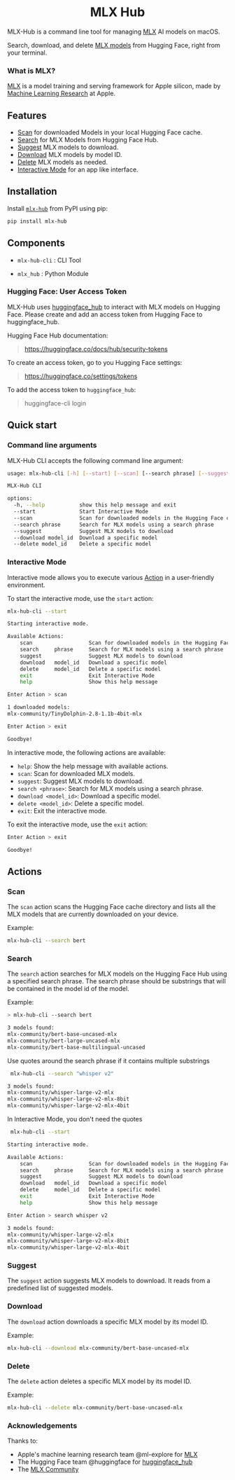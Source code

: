 <h1 align="center">MLX Hub</h1>

MLX-Hub is a command line tool for managing [MLX](https://opensource.apple.com/projects/mlx/) AI models on macOS. 

Search, download, and delete [MLX models](https://huggingface.co/models?library=mlx&sort=downloads) from Hugging Face, right from your terminal. 

### What is MLX?

[MLX](https://github.com/ml-explore/mlx) is a model training and serving framework for Apple silicon, made by [Machine Learning Research](https://machinelearning.apple.com/) at Apple.

## Features

- [Scan](#scan) for downloaded Models in your local Hugging Face cache.
- [Search](#search) for MLX Models from Hugging Face Hub.
- [Suggest](#suggest) MLX models to download.
- [Download](#download) MLX models by model ID.
- [Delete](#delete) MLX models as needed.
- [Interactive Mode](#interactive-mode) for an app like interface.

## Installation

Install [`mlx-hub`](https://pypi.org/project/mlx-hub/)  from PyPI using pip:

```bash
pip install mlx-hub
```

## Components

- `mlx-hub-cli` : CLI Tool

- `mlx_hub`     : Python Module


### Hugging Face: User Access Token

MLX-Hub uses [huggingface_hub](https://github.com/huggingface/huggingface_hub) to interact with MLX models on Hugging Face.
Please create and add an access token from Hugging Face to huggingface_hub.

Hugging Face Hub documentation:
> https://huggingface.co/docs/hub/security-tokens

To create an access token, go to you Hugging Face settings:
> https://huggingface.co/settings/tokens

To add the access token to `huggingface_hub`:
> huggingface-cli login

## Quick start

### Command line arguments

MLX-Hub CLI accepts the following command line argument:

```bash
usage: mlx-hub-cli [-h] [--start] [--scan] [--search phrase] [--suggest] [--download model_id] [--delete model_id]

MLX-Hub CLI

options:
  -h, --help           show this help message and exit
  --start              Start Interactive Mode
  --scan               Scan for downloaded models in the Hugging Face cache
  --search phrase      Search for MLX models using a search phrase
  --suggest            Suggest MLX models to download
  --download model_id  Download a specific model
  --delete model_id    Delete a specific model
```

### Interactive Mode

Interactive mode allows you to execute various [Action](#Actions) in a user-friendly environment.

To start the interactive mode, use the `start` action:

```bash
mlx-hub-cli --start
```

```bash
Starting interactive mode.

Available Actions:
    scan                  Scan for downloaded models in the Hugging Face cache
    search     phrase     Search for MLX models using a search phrase
    suggest               Suggest MLX models to download
    download   model_id   Download a specific model
    delete     model_id   Delete a specific model
    exit                  Exit Interactive Mode
    help                  Show this help message

Enter Action > scan

1 downloaded models: 
mlx-community/TinyDolphin-2.8-1.1b-4bit-mlx

Enter Action > exit

Goodbye!
```

In interactive mode, the following actions are available:

- `help`: Show the help message with available actions.
- `scan`: Scan for downloaded MLX models.
- `suggest`: Suggest MLX models to download.
- `search <phrase>`: Search for MLX models using a search phrase.
- `download <model_id>`: Download a specific model.
- `delete <model_id>`: Delete a specific model.
- `exit`: Exit the interactive mode.

To exit the interactive mode, use the `exit` action:

```bash
Enter Action > exit

Goodbye!
```

## Actions

### Scan

The `scan` action scans the Hugging Face cache directory and lists all the MLX models that are currently downloaded on your device.

Example:

```bash
mlx-hub-cli --search bert
```

### Search

The `search` action searches for MLX models on the Hugging Face Hub using a specified search phrase. 
The search phrase should be substrings that will be contained in the model id of the model.

Example:

```bash
> mlx-hub-cli --search bert

3 models found:
mlx-community/bert-base-uncased-mlx
mlx-community/bert-large-uncased-mlx
mlx-community/bert-base-multilingual-uncased
```

Use quotes around the search phrase if it contains multiple substrings

```bash
 mlx-hub-cli --search "whisper v2"

3 models found:
mlx-community/whisper-large-v2-mlx
mlx-community/whisper-large-v2-mlx-8bit
mlx-community/whisper-large-v2-mlx-4bit
```

In Interactive Mode, you don't need the quotes

```bash
 mlx-hub-cli --start              

Starting interactive mode.

Available Actions:
    scan                  Scan for downloaded models in the Hugging Face cache
    search     phrase     Search for MLX models using a search phrase
    suggest               Suggest MLX models to download
    download   model_id   Download a specific model
    delete     model_id   Delete a specific model
    exit                  Exit Interactive Mode
    help                  Show this help message

Enter Action > search whisper v2

3 models found:
mlx-community/whisper-large-v2-mlx
mlx-community/whisper-large-v2-mlx-8bit
mlx-community/whisper-large-v2-mlx-4bit
```

### Suggest

The `suggest` action suggests MLX models to download. It reads from a predefined list of suggested models.

### Download

The `download` action downloads a specific MLX model by its model ID.

Example:

```bash
mlx-hub-cli --download mlx-community/bert-base-uncased-mlx
```

### Delete

The `delete` action deletes a specific MLX model by its model ID.

Example:

```bash
mlx-hub-cli --delete mlx-community/bert-base-uncased-mlx
```

### Acknowledgements
Thanks to:
- Apple's machine learning research team @ml-explore for [MLX](https://github.com/ml-explore/mlx) 
- The Hugging Face team @huggingface for [huggingface_hub](https://github.com/huggingface/huggingface_hub)
- The [MLX Community](https://huggingface.co/mlx-community)
